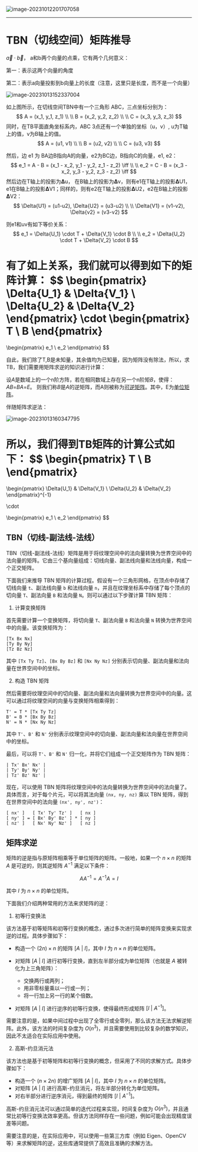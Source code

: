 ![image-20231012201707058](.\image-20231012201707058.png)

---

# TBN（切线空间）矩阵推导

$\vec{a} \cdot \vec{b}$， a和b两个向量的点乘，它有两个几何意义：

第一：表示这两个向量的角度

第二：表示a向量投影到b向量上的长度（注意，这里只是长度，而不是一个向量）



![image-20231013152337004](.\image-20231013152337004.png)





如上图所示，在切线空间TBN中有一个三角形 ABC，三点坐标分别为：
$$
A = (x_1, y_1, z_1)
\\ \\
B = (x_2, y_2, z_2)
\\ \\
C = (x_3, y_3, z_3)
$$
同时，在TB平面直角坐标系内，ABC 3点还有一个单独的坐标（u，v）, u为T轴上的值，v为B轴上的值。
$$
A = (u1, v1)
\\ \\
B = (u2, v2)
\\ \\
C = (u3, v3)
$$


然后，边 e1 为 BA边B指向A的向量，e2为BC边，B指向C的向量，e1, e2：
$$
e_1 = A - B = (x_1 - x_2, y_1 - y_2, z_1 - z_2) \iff 
\\ \\
e_2 = C - B = (x_3 - x_2, y_3 - y_2, z_3 - z_2) \iff 
$$
然后边在T轴上的投影为**Δ**u， 在B轴上的投影为**Δ**v，则有e1在T轴上的投影**Δ**U1，e1在B轴上的投影**Δ**V1；同样的，则有e2在T轴上的投影**Δ**U2，e2在B轴上的投影**Δ**V2：
$$
\Delta{U1} = (u1-u2), \Delta{U2} = (u3-u2)
\\ \\
\Delta{V1} = (v1-v2), \Delta{v2} = (v3-v2)
$$


则e1和uv有如下等价关系：
$$
e_1 = \Delta{U_1} \cdot T + \Delta{V_1} \cdot B
\\ \\
e_2 = \Delta{U_2} \cdot T + \Delta{V_2} \cdot B
$$


有了如上关系，我们就可以得到如下的矩阵计算：
$$
\begin{pmatrix}
\Delta{U_1} & \Delta{V_1}
\\
\Delta{U_2} & \Delta{V_2}
\end{pmatrix}
\cdot
\begin{pmatrix}
T
\\
B
\end{pmatrix}
 =
\begin{pmatrix}
e_1
\\
e_2
\end{pmatrix}
$$


自此，我们除了T,B是未知量，其余值均为已知量，因为矩阵没有除法，所以，求TB，我们需要用矩阵求逆的知识进行计算：

设*A*是数域上的一个n阶方阵，若在相同数域上存在另一个n阶矩*B*，使得： *AB*=*BA*=*E*。 则我们称*B*是*A*的逆矩阵，而A则被称为[可逆矩阵](https://baike.baidu.com/item/可逆矩阵/11035614?fromModule=lemma_inlink)。其中，E为[单位矩阵](https://baike.baidu.com/item/单位矩阵/8540268?fromModule=lemma_inlink)。

伴随矩阵求逆法：

![image-20231013160347795](.\image-20231013160347795.png)



所以，我们得到TB矩阵的计算公式如下：
$$
\begin{pmatrix}
T \\ B
\end{pmatrix}
=

\begin{pmatrix}
\Delta{U_1} & \Delta{V_1}
\\
\Delta{U_2} & \Delta{V_2}
\end{pmatrix}^{-1}

\cdot

\begin{pmatrix}
e_1
\\
e_2
\end{pmatrix}
$$


## TBN（切线-副法线-法线）

TBN（切线-副法线-法线）矩阵是用于将纹理空间中的法向量转换为世界空间中的法向量的矩阵。它由三个基向量组成：切线向量、副法线向量和法线向量，构成一个正交矩阵。

下面我们来推导 TBN 矩阵的计算过程。假设有一个三角形网格，在顶点中存储了切线向量 `t`、副法线向量 `b` 和法线向量 `n`，并且在纹理坐标系中存储了每个顶点的切向量 `T`、副法向量 `B` 和法向量 `N`。则可以通过以下步骤计算 TBN 矩阵：

1. 计算变换矩阵

首先需要计算一个变换矩阵，将切向量 `T`、副法向量 `B` 和法向量 `N` 转换为世界空间中的向量。该变换矩阵为：

```
[Tx Bx Nx]
[Ty By Ny]
[Tz Bz Nz]
```

其中 `[Tx Ty Tz]`、`[Bx By Bz]` 和 `[Nx Ny Nz]` 分别表示切向量、副法向量和法向量在世界空间中的坐标。

2. 构造 TBN 矩阵

然后需要将纹理空间中的切向量、副法向量和法向量转换为世界空间中的向量。这可以通过将纹理空间的向量与变换矩阵相乘得到：

```
T' = T * [Tx Ty Tz]
B' = B * [Bx By Bz]
N' = N * [Nx Ny Nz]
```

其中 `T'`、`B'` 和 `N'` 分别表示纹理空间中的切向量、副法向量和法向量在世界空间中的坐标。

最后，可以将 `T'`、`B'` 和 `N'` 归一化，并将它们组成一个正交矩阵作为 TBN 矩阵：

```
| Tx' Bx' Nx' |
| Ty' By' Ny' |
| Tz' Bz' Nz' |
```

现在，可以使用 TBN 矩阵将纹理空间中的法向量转换为世界空间中的法向量了。具体而言，对于每个片元，可以将其法向量 `(nx, ny, nz)` 乘以 TBN 矩阵，得到在世界空间中的法向量 `(nx', ny', nz')`：

```
[ nx' ]   [ Tx' Ty' Tz' ]   [ nx ]
[ ny' ] = [ Bx' By' Bz' ] * [ ny ]
[ nz' ]   [ Nx' Ny' Nz' ]   [ nz ]
```





## 矩阵求逆

矩阵的逆是指与原矩阵相乘等于单位矩阵的矩阵。一般地，如果一个 $n\times n$ 的矩阵 $A$ 是可逆的，则其逆矩阵 $A^{-1}$ 满足以下条件：

$$AA^{-1} = A^{-1}A = I$$

其中 $I$ 为 $n\times n$ 的单位矩阵。

下面我们介绍两种常用的方法来求矩阵的逆：

1. 初等行变换法

该方法基于初等矩阵和初等行变换的概念，通过多次进行简单的矩阵变换来实现求逆的过程。具体步骤如下：

- 构造一个 $(2n)\times n$ 的矩阵 $[A\ |\ I]$，其中 $I$ 为 $n\times n$ 的单位矩阵。
- 对矩阵 $[A\ |\ I]$ 进行初等行变换，直到左半部分成为单位矩阵（也就是 $A$ 被转化为上三角矩阵）：

    - 交换两行或两列；
    - 用非零标量乘以一行或一列；
    - 将一行加上另一行的某个倍数。

- 对矩阵 $[A\ |\ I]$ 进行逆序的初等行变换，使得最终形成矩阵 $[I\ |\ A^{-1}]$。

需要注意的是，如果中间过程中出现了全零行或全零列，那么该方法无法求解逆矩阵。此外，该方法的时间复杂度为 $O(n^3)$，并且需要使用到比较复杂的数学知识，因此不太适合在实际应用中使用。

2. 高斯-约旦消元法

该方法也是基于初等矩阵和初等行变换的概念，但采用了不同的求解方式。具体步骤如下：

- 构造一个 $(n\times 2n)$ 的增广矩阵 $[A\ |\ I]$，其中 $I$ 为 $n\times n$ 的单位矩阵。
- 对矩阵 $[A\ |\ I]$ 进行高斯-约旦消元，将左半部分转化为单位矩阵。
- 对右半部分进行逆序消元，得到最终的矩阵 $[I\ |\ A^{-1}]$。

高斯-约旦消元法可以通过简单的迭代过程来实现，时间复杂度为 $O(n^3)$，并且通常比初等行变换法效率更高。但该方法同样存在一些问题，例如可能会出现精度误差等问题。

需要注意的是，在实际应用中，可以使用一些第三方库（例如 Eigen、OpenCV 等）来求解矩阵的逆，这些库通常提供了高效且准确的求解方法。

